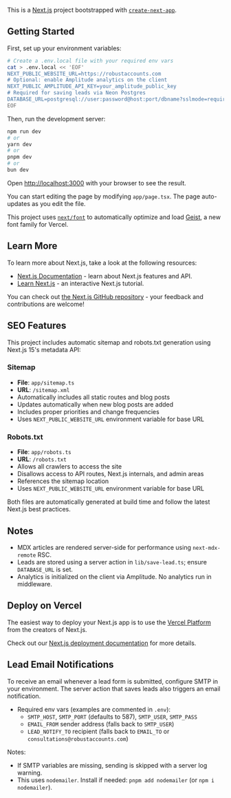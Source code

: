This is a [Next.js](https://nextjs.org) project bootstrapped with [`create-next-app`](https://nextjs.org/docs/app/api-reference/cli/create-next-app).

## Getting Started

First, set up your environment variables:

```bash
# Create a .env.local file with your required env vars
cat > .env.local << 'EOF'
NEXT_PUBLIC_WEBSITE_URL=https://robustaccounts.com
# Optional: enable Amplitude analytics on the client
NEXT_PUBLIC_AMPLITUDE_API_KEY=your_amplitude_public_key
# Required for saving leads via Neon Postgres
DATABASE_URL=postgresql://user:password@host:port/dbname?sslmode=require
EOF
```

Then, run the development server:

```bash
npm run dev
# or
yarn dev
# or
pnpm dev
# or
bun dev
```

Open [http://localhost:3000](http://localhost:3000) with your browser to see the result.

You can start editing the page by modifying `app/page.tsx`. The page auto-updates as you edit the file.

This project uses [`next/font`](https://nextjs.org/docs/app/building-your-application/optimizing/fonts) to automatically optimize and load [Geist](https://vercel.com/font), a new font family for Vercel.

## Learn More

To learn more about Next.js, take a look at the following resources:

- [Next.js Documentation](https://nextjs.org/docs) - learn about Next.js features and API.
- [Learn Next.js](https://nextjs.org/learn) - an interactive Next.js tutorial.

You can check out [the Next.js GitHub repository](https://github.com/vercel/next.js) - your feedback and contributions are welcome!

## SEO Features

This project includes automatic sitemap and robots.txt generation using Next.js 15's metadata API:

### Sitemap

- **File**: `app/sitemap.ts`
- **URL**: `/sitemap.xml`
- Automatically includes all static routes and blog posts
- Updates automatically when new blog posts are added
- Includes proper priorities and change frequencies
- Uses `NEXT_PUBLIC_WEBSITE_URL` environment variable for base URL

### Robots.txt

- **File**: `app/robots.ts`
- **URL**: `/robots.txt`
- Allows all crawlers to access the site
- Disallows access to API routes, Next.js internals, and admin areas
- References the sitemap location
- Uses `NEXT_PUBLIC_WEBSITE_URL` environment variable for base URL

Both files are automatically generated at build time and follow the latest Next.js best practices.

## Notes

- MDX articles are rendered server-side for performance using `next-mdx-remote` RSC.
- Leads are stored using a server action in `lib/save-lead.ts`; ensure `DATABASE_URL` is set.
- Analytics is initialized on the client via Amplitude. No analytics run in middleware.

## Deploy on Vercel

The easiest way to deploy your Next.js app is to use the [Vercel Platform](https://vercel.com/new?utm_medium=default-template&filter=next.js&utm_source=create-next-app&utm_campaign=create-next-app-readme) from the creators of Next.js.

Check out our [Next.js deployment documentation](https://nextjs.org/docs/app/building-your-application/deploying) for more details.

## Lead Email Notifications

To receive an email whenever a lead form is submitted, configure SMTP in your environment. The server action that saves leads also triggers an email notification.

- Required env vars (examples are commented in `.env`):
  - `SMTP_HOST`, `SMTP_PORT` (defaults to 587), `SMTP_USER`, `SMTP_PASS`
  - `EMAIL_FROM` sender address (falls back to `SMTP_USER`)
  - `LEAD_NOTIFY_TO` recipient (falls back to `EMAIL_TO` or `consultations@robustaccounts.com`)

Notes:
- If SMTP variables are missing, sending is skipped with a server log warning.
- This uses `nodemailer`. Install if needed: `pnpm add nodemailer` (or `npm i nodemailer`).
